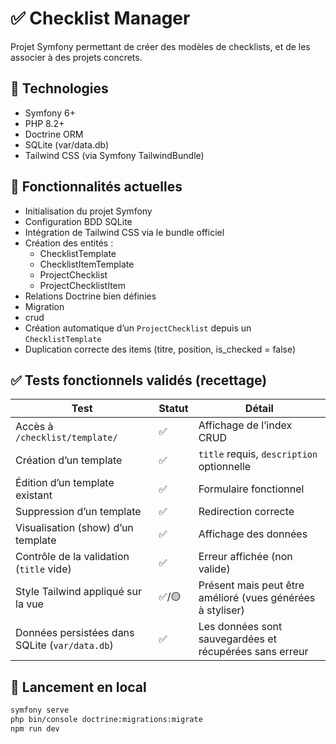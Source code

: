 # ✅ Checklist Manager

Projet Symfony permettant de créer des modèles de checklists, et de les associer à des projets concrets.

## 🧱 Technologies
- Symfony 6+
- PHP 8.2+
- Doctrine ORM
- SQLite (var/data.db)
- Tailwind CSS (via Symfony TailwindBundle)

## 📁 Fonctionnalités actuelles
- Initialisation du projet Symfony
- Configuration BDD SQLite
- Intégration de Tailwind CSS via le bundle officiel
- Création des entités :
  - ChecklistTemplate
  - ChecklistItemTemplate
  - ProjectChecklist
  - ProjectChecklistItem
- Relations Doctrine bien définies
- Migration
- crud
- Création automatique d’un `ProjectChecklist` depuis un `ChecklistTemplate`
- Duplication correcte des items (titre, position, is_checked = false)

## ✅ Tests fonctionnels validés (recettage)
| **Test**                                   | **Statut** | **Détail**                                                                 |
|--------------------------------------------|------------|-----------------------------------------------------------------------------|
| Accès à `/checklist/template/`             | ✅          | Affichage de l’index CRUD                                                  |
| Création d’un template                     | ✅          | `title` requis, `description` optionnelle                                  |
| Édition d’un template existant             | ✅          | Formulaire fonctionnel                                                     |
| Suppression d’un template                  | ✅          | Redirection correcte                                                       |
| Visualisation (show) d’un template         | ✅          | Affichage des données                                                      |
| Contrôle de la validation (`title` vide)   | ✅          | Erreur affichée (non valide)                                               |
| Style Tailwind appliqué sur la vue         | ✅/🟡       | Présent mais peut être amélioré (vues générées à styliser)                 |
| Données persistées dans SQLite (`var/data.db`) | ✅          | Les données sont sauvegardées et récupérées sans erreur                    |

## 🚀 Lancement en local

```bash
symfony serve
php bin/console doctrine:migrations:migrate
npm run dev
